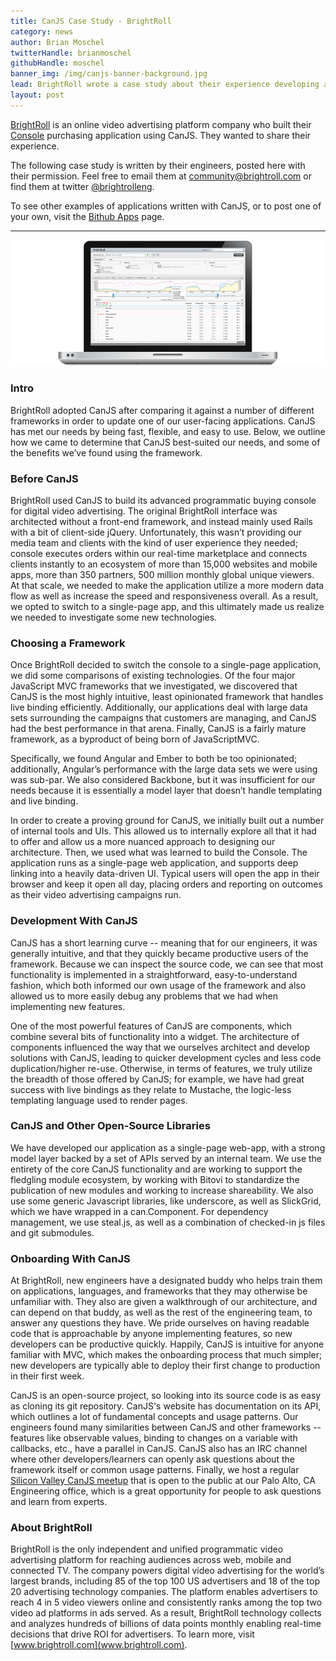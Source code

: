 ```yaml
---
title: CanJS Case Study - BrightRoll
category: news
author: Brian Moschel
twitterHandle: brianmoschel
githubHandle: moschel
banner_img: /img/canjs-banner-background.jpg
lead: BrightRoll wrote a case study about their experience developing a large complex application with CanJS.
layout: post
---
```


[BrightRoll](http://www.brightroll.com) is an online video advertising platform company who built their [Console](http://www.brightroll.com/technology/console/) purchasing application using CanJS. They wanted to share their experience.

The following case study is written by their engineers, posted here with their permission. Feel free to email them at community@brightroll.com or find them at twitter [@brightrolleng](http://twitter.com/brightrolleng).

To see other examples of applications written with CanJS, or to post one of your own, visit the [Bithub Apps](http://bithub.com/app) page.

_______________________________________________________

![BrightRoll Console](/img/blog/brightroll_console.png "BrightRoll Console")

### Intro

BrightRoll adopted CanJS after comparing it against a number of different frameworks in order to update one of our user-facing applications. CanJS has met our needs by being fast, flexible, and easy to use. Below, we outline how we came to determine that CanJS best-suited our needs, and some of the benefits we’ve found using the framework.

### Before CanJS

BrightRoll used CanJS to build its advanced programmatic buying console for digital video advertising. The original BrightRoll interface was architected without a front-end framework, and instead mainly used Rails with a bit of client-side jQuery. Unfortunately, this wasn’t providing our media team and clients with the kind of user experience they needed; console executes orders within our real-time marketplace and connects clients instantly to an ecosystem of more than 15,000 websites and mobile apps, more than 350 partners, 500 million monthly global unique viewers. At that scale, we needed to make the application utilize a more modern data flow as well as increase the speed and responsiveness overall. As a result, we opted to switch to a single-page app, and this ultimately made us realize we needed to investigate some new technologies.

### Choosing a Framework

Once BrightRoll decided to switch the console to a single-page application, we did some comparisons of existing technologies. Of the four major JavaScript MVC frameworks that we investigated, we discovered that CanJS is the most highly intuitive, least opinionated framework that handles live binding efficiently. Additionally, our applications deal with large data sets surrounding the campaigns that customers are managing, and CanJS had the best performance in that arena. Finally, CanJS is a fairly mature framework, as a byproduct of being born of JavaScriptMVC.

Specifically, we found Angular and Ember to both be too opinionated; additionally, Angular’s performance with the large data sets we were using was sub-par. We also considered Backbone, but it was insufficient for our needs because it is essentially a model layer that doesn’t handle templating and live binding. 

In order to create a proving ground for CanJS, we initially built out a number of internal tools and UIs. This allowed us to internally explore all that it had to offer and allow us a more nuanced approach to designing our architecture. Then, we used what was learned to build the Console. The application runs as a single-page web application, and supports deep linking into a heavily data-driven UI. Typical users will open the app in their browser and keep it open all day, placing orders and reporting on outcomes as their video advertising campaigns run.

### Development With CanJS 

CanJS has a short learning curve -- meaning that for our engineers, it was generally intuitive, and that they quickly became productive users of the framework. Because we can inspect the source code, we can see that most functionality is implemented in a straightforward, easy-to-understand fashion, which both informed our own usage of the framework and also allowed us to more easily debug any problems that we had when implementing new features.

One of the most powerful features of CanJS are components, which combine several bits of functionality into a widget. The architecture of components influenced the way that we ourselves architect and develop solutions with CanJS, leading to quicker development cycles and less code duplication/higher re-use. Otherwise, in terms of features, we truly utilize the breadth of those offered by CanJS; for example, we have had great success with live bindings as they relate to Mustache, the logic-less templating language used to render pages.

### CanJS and Other Open-Source Libraries

We have developed our application as a single-page web-app, with a strong model layer backed by a set of APIs served by an internal team. We use the entirety of the core CanJS functionality and are working to support the fledgling module ecosystem, by working with Bitovi to standardize the publication of new modules and working to increase shareability. We also use some generic Javascript libraries, like underscore, as well as SlickGrid, which we have wrapped in a can.Component. For dependency management, we use steal.js, as well as a combination of checked-in js files and git submodules. 

### Onboarding With CanJS

At BrightRoll, new engineers have a designated buddy who helps train them on applications, languages, and frameworks that they may otherwise be unfamiliar with. They also are given a walkthrough of our architecture, and can depend on that buddy, as well as the rest of the engineering team, to answer any questions they have. We pride ourselves on having readable code that is approachable by anyone implementing features, so new developers can be productive quickly. Happily, CanJS is intuitive for anyone familiar with MVC, which makes the onboarding process that much simpler; new developers are typically able to deploy their first change to production in their first week.

CanJS is an open-source project, so looking into its source code is as easy as cloning its git repository. CanJS's website has documentation on its API, which outlines a lot of fundamental concepts and usage patterns. Our engineers found many similarities between CanJS and other frameworks -- features like observable values, binding to changes on a variable with callbacks, etc., have a parallel in CanJS. CanJS also has an IRC channel where other developers/learners can openly ask questions about the framework itself or common usage patterns. Finally, we host a regular [Silicon Valley CanJS meetup](http://www.meetup.com/CanJS-Silicon-Valley/) that is open to the public at our Palo Alto, CA Engineering office, which is a great opportunity for people to ask questions and learn from experts.


### About BrightRoll 

BrightRoll is the only independent and unified programmatic video advertising platform for reaching audiences across web, mobile and connected TV. The company powers digital video advertising for the world’s largest brands, including 85 of the top 100 US advertisers and 18 of the top 20 advertising technology companies. The platform enables advertisers to reach 4 in 5 video viewers online and consistently ranks among the top two video ad platforms in ads served. As a result, BrightRoll technology collects and analyzes hundreds of billions of data points monthly enabling real-time decisions that drive ROI for advertisers. To learn more, visit [www.brightroll.com](www.brightroll.com).